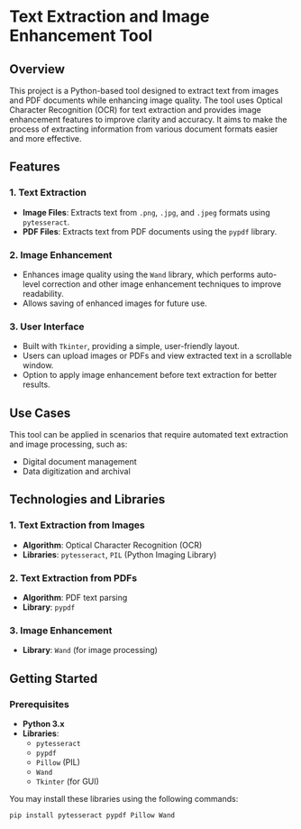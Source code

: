 # Text Extraction and Image Enhancement Tool

## Overview
This project is a Python-based tool designed to extract text from images and PDF documents while enhancing image quality. The tool uses Optical Character Recognition (OCR) for text extraction and provides image enhancement features to improve clarity and accuracy. It aims to make the process of extracting information from various document formats easier and more effective.

## Features

### 1. Text Extraction
- **Image Files**: Extracts text from `.png`, `.jpg`, and `.jpeg` formats using `pytesseract`.
- **PDF Files**: Extracts text from PDF documents using the `pypdf` library.

### 2. Image Enhancement
- Enhances image quality using the `Wand` library, which performs auto-level correction and other image enhancement techniques to improve readability.
- Allows saving of enhanced images for future use.

### 3. User Interface
- Built with `Tkinter`, providing a simple, user-friendly layout.
- Users can upload images or PDFs and view extracted text in a scrollable window.
- Option to apply image enhancement before text extraction for better results.

## Use Cases
This tool can be applied in scenarios that require automated text extraction and image processing, such as:
- Digital document management
- Data digitization and archival

## Technologies and Libraries

### 1. Text Extraction from Images
- **Algorithm**: Optical Character Recognition (OCR)
- **Libraries**: `pytesseract`, `PIL` (Python Imaging Library)

### 2. Text Extraction from PDFs
- **Algorithm**: PDF text parsing
- **Library**: `pypdf`

### 3. Image Enhancement
- **Library**: `Wand` (for image processing)

## Getting Started

### Prerequisites
- **Python 3.x**
- **Libraries**:
  - `pytesseract`
  - `pypdf`
  - `Pillow` (PIL)
  - `Wand`
  - `Tkinter` (for GUI)

You may install these libraries using the following commands:

```bash
pip install pytesseract pypdf Pillow Wand

